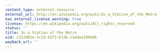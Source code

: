 ```yaml
---
content_type: external-resource
external_url: http://en.wikipedia.org/wiki/In_a_Station_of_the_Metro
has_external_license_warning: true
license: https://en.wikipedia.org/wiki/All_rights_reserved
status: ''
title: In a Station of the Metro
uid: c312081e-3c1d-43f3-b72b-c1edee199e9b
wayback_url: ''
---
```

